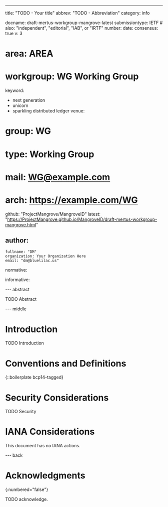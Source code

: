 ---
title: "TODO - Your title"
abbrev: "TODO - Abbreviation"
category: info

docname: draft-mertus-workgroup-mangrove-latest
submissiontype: IETF  # also: "independent", "editorial", "IAB", or "IRTF"
number:
date:
consensus: true
v: 3
# area: AREA
# workgroup: WG Working Group
keyword:
 - next generation
 - unicorn
 - sparkling distributed ledger
venue:
#  group: WG
#  type: Working Group
#  mail: WG@example.com
#  arch: https://example.com/WG
  github: "ProjectMangrove/MangroveID"
  latest: "https://ProjectMangrove.github.io/MangroveID/draft-mertus-workgroup-mangrove.html"

author:
 -
    fullname: "DM"
    organization: Your Organization Here
    email: "dm@bluelilac.us"

normative:

informative:


--- abstract

TODO Abstract


--- middle

# Introduction

TODO Introduction


# Conventions and Definitions

{::boilerplate bcp14-tagged}


# Security Considerations

TODO Security


# IANA Considerations

This document has no IANA actions.


--- back

# Acknowledgments
{:numbered="false"}

TODO acknowledge.
